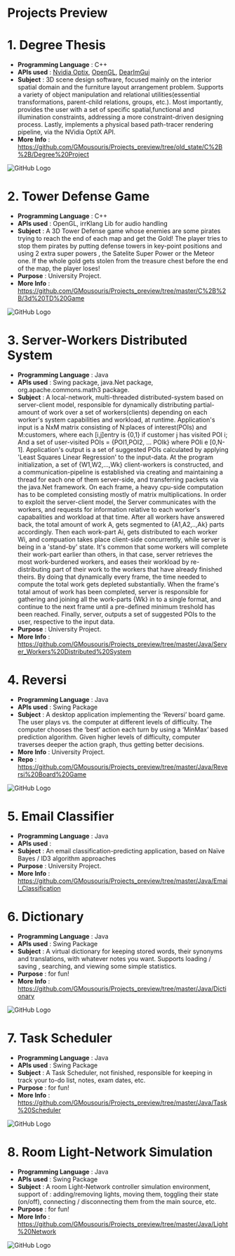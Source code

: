 # Projects Preview



# 1. Degree Thesis
- <b>Programming Language</b> : C++
- <b>APIs used</b> : <a href="https://developer.nvidia.com/optix">Nvidia Optix</a>, <a href="https://www.opengl.org//">OpenGL</a>, <a href="https://github.com/ocornut/imgui">DearImGui</a>
- <b>Subject</b> : 3D scene design software, focused mainly on the interior spatial domain and the furniture layout arrangement problem. Supports a variety of object manipulation and relational utilities(essential transformations, parent-child relations, groups, etc.). Most importantly, provides the user with a set of specific spatial,functional and illumination constraints, addressing a more constraint-driven designing process. Lastly, implements a physical based path-tracer rendering pipeline, via the NVidia OptiX API.
- <b>More Info</b> : https://github.com/GMousouris/Projects_preview/tree/old_state/C%2B%2B/Degree%20Project

![GitHub Logo](/Images/degree_project_preview.png)







# 2. Tower Defense Game
- <b>Programming Language</b> : C++
- <b>APIs used</b> : OpenGL, irrKlang Lib for audio handling
- <b>Subject</b> : A 3D Tower Defense game whose enemies are some pirates trying to reach the end of each map and get the Gold! The player tries to stop them pirates by putting defense towers in key-point positions and using 2 extra super powers , the Satelite Super Power or the Meteor one. If the whole gold gets stolen from the treasure chest before the end of the map, the player loses! 
- <b>Purpose</b> : University Project.
- <b>More Info</b> : https://github.com/GMousouris/Projects_preview/tree/master/C%2B%2B/3d%20TD%20Game

![GitHub Logo](/Images/TD_game_preview.png)








# 3. Server-Workers Distributed System
- <b>Programming Language</b> : Java
- <b>APIs used</b> : Swing package, java.Net package, org.apache.commons.math3 package.
- <b>Subject</b> : A local-network, multi-threaded distributed-system based on server-client model, responsible for dynamically distributing partial-amount of work over a set of workers(clients) depending on each worker's system capabilities and workload, at runtime.
Application's input is a NxM matrix consisting of N:places of interest(POIs) and M:customers, where each [i,j]entry is {0,1} if customer j has visited POI i; And a set of user-visited POIs = {POI1,POI2, ... POIk} where POIi e [0,N-1].
Application's output is a set of suggested POIs calculated by applying 'Least Squares Linear Regression' to the input-data.
At the program initialization, a set of {W1,W2,...,Wk} client-workers is constructed, and a communication-pipeline is established via creating and maintaining a thread for each one of them server-side, and transferring packets via the java.Net framework.
On each frame, a heavy cpu-side computation has to be completed consisting mostly of matrix multiplications. In order to exploit the server-client model,
the Server communicates with the workers, and requests for information relative to each worker's capabalities and workload at that time. After all workers have answered back, the total amount of work A, gets segmented to {A1,A2,..,Ak} parts accordingly. Then each work-part Ai, gets distributed to each worker Wi, and compuation takes place client-side concurrently, while server is being in a 'stand-by' state. It's common that some workers will complete their work-part earlier than others, in that case, server retrieves the most work-burdened workers, and eases their workload by re-distributing part of their work to the workers that have already finished theirs. By doing that dynamically every frame, the time needed to compute the total work gets depleted substantially. 
When the frame's total amout of work has been completed, server is responsible for gathering and joining all the work-parts {Wk} in to a single format, and continue to the next frame until a pre-defined minimum treshold has been reached.
Finally, server, outputs a set of suggested POIs to the user, respective to the input data.
- <b>Purpose</b> : University Project.
- <b>More Info</b> : https://github.com/GMousouris/Projects_preview/tree/master/Java/Server_Workers%20Distributed%20System






# 4. Reversi
- <b>Programming Language</b> : Java
- <b>APIs used</b> : Swing Package
- <b>Subject</b> : A desktop application implementing the ‘Reversi’ board game. The user plays vs. the computer
at different levels of difficulty. The computer chooses the ‘best’ action each turn  by using a ‘MinMax’ based prediction algorithm. Given higher levels of difficulty, computer traverses deeper the action graph, thus getting better decisions.
- <b>More Info</b> : University Project.
- <b>Repo</b> : https://github.com/GMousouris/Projects_preview/tree/master/Java/Reversi%20Board%20Game

![GitHub Logo](/Images/reversi_preview.png)







# 5. Email Classifier
- <b>Programming Language</b> : Java
- <b>APIs used</b> : 
- <b>Subject</b> : An email classification-predicting  application, based on Naïve Bayes / ID3 algorithm approaches
- <b>Purpose</b> : University Project.
- <b>More Info</b> : https://github.com/GMousouris/Projects_preview/tree/master/Java/Email_Classification







# 6. Dictionary
- <b>Programming Language</b> : Java
- <b>APIs used</b> : Swing Package
- <b>Subject</b> : A virtual dictionary for keeping stored words, their synonyms and translations, with whatever notes you want. Supports loading / saving , searching, and viewing some simple statistics.
- <b>Purpose</b> : for fun!
- <b>More Info</b> : https://github.com/GMousouris/Projects_preview/tree/master/Java/Dictionary

![GitHub Logo](/Images/Dictionairy_preview.png)







# 7. Task Scheduler
- <b>Programming Language</b> : Java
- <b>APIs used</b> : Swing Package
- <b>Subject</b> : A Task Scheduler, not finished, responsible for keeping in track your to-do list, notes, exam dates, etc.
- <b>Purpose</b> : for fun!
- <b>More Info</b> : https://github.com/GMousouris/Projects_preview/tree/master/Java/Task%20Scheduler

![GitHub Logo](/Images/TaskSchedulr_preview.png)







# 8. Room Light-Network Simulation
- <b>Programming Language</b> : Java
- <b>APIs used</b> : Swing Package
- <b>Subject</b> : A room Light-Network controller simulation environment, support of : adding/removing lights, moving them, toggling their state (on/off), connecting / disconnecting them from the main source, etc.
- <b>Purpose</b> : for fun!
- <b>More Info</b> : https://github.com/GMousouris/Projects_preview/tree/master/Java/Light%20Network

![GitHub Logo](/Images/LightNetwork_preview.png)
